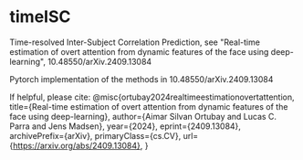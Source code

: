 # timeISC
Time-resolved Inter-Subject Correlation Prediction, see  "Real-time estimation of overt attention from dynamic features of the face using deep-learning", 10.48550/arXiv.2409.13084

Pytorch implementation of the methods in 10.48550/arXiv.2409.13084

If helpful, please cite: 
@misc{ortubay2024realtimeestimationovertattention,
      title={Real-time estimation of overt attention from dynamic features of the face using deep-learning}, 
      author={Aimar Silvan Ortubay and Lucas C. Parra and Jens Madsen},
      year={2024},
      eprint={2409.13084},
      archivePrefix={arXiv},
      primaryClass={cs.CV},
      url={https://arxiv.org/abs/2409.13084}, 
}
